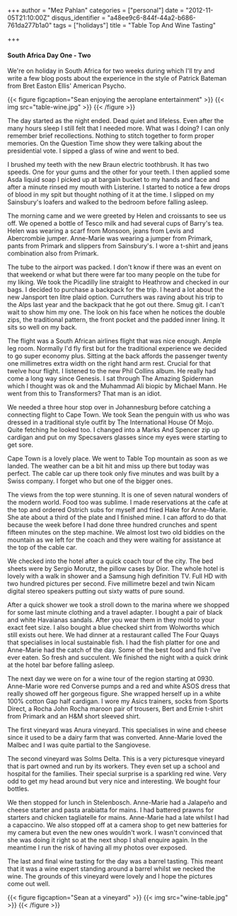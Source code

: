 +++
author = "Mez Pahlan"
categories = ["personal"]
date = "2012-11-05T21:10:00Z"
disqus_identifier = "a48ee9c6-844f-44a2-b686-761da277b1a0"
tags = ["holidays"]
title = "Table Top And Wine Tasting"

+++

#### South Africa Day One - Two

We're on holiday in South Africa for two weeks during which I'll try and write a few blog posts about the experience in
the style of Patrick Bateman from Bret Easton Ellis' American Psycho.

{{< figure figcaption="Sean enjoying the aeroplane entertainment" >}}
    {{< img src="table-wine.jpg" >}}
{{< /figure >}}

<!--more-->

The day started as the night ended. Dead quiet and lifeless. Even after the many hours sleep I still felt that I needed
more. What was I doing? I can only remember brief recollections. Nothing to stitch together to form proper memories. On
the Question Time show they were talking about the presidential vote. I sipped a glass of wine and went to bed.

I brushed my teeth with the new Braun electric toothbrush. It has two speeds. One for your gums and the other for your
teeth. I then applied some Asda liquid soap I picked up at bargain bucket to my hands and face and after a minute rinsed
my mouth with Listerine. I started to notice a few drops of blood in my spit but thought nothing of it at the time. I
slipped on my Sainsbury's loafers and walked to the bedroom before falling asleep.

The morning came and we were greeted by Helen and croissants to see us off. We opened a bottle of Tesco milk and had
several cups of Barry's tea. Helen was wearing a scarf from Monsoon, jeans from Levis and Abercrombie jumper. Anne-Marie
was wearing a jumper from Primark, pants from Primark and slippers from Sainsbury's. I wore a t-shirt and jeans
combination also from Primark.

The tube to the airport was packed. I don't know if there was an event on that weekend or what but there were far too
many people on the tube for my liking. We took the Picadilly line straight to Heathrow and checked in our bags. I
decided to purchase a backpack for the trip. I heard a lot about the new Jansport ten litre plaid option. Curruthers was
raving about his trip to the Alps last year and the backpack that he got out there. Smug git. I can't wait to show him
my one. The look on his face when he notices the double zips, the traditional pattern, the front pocket and the padded
inner lining. It sits so well on my back.

The flight was a South African airlines flight that was nice enough. Ample leg room. Normally I'd fly first but for the
traditional experience we decided to go super economy plus. Sitting at the back affords the passenger twenty one
millimetres extra width on the right hand arm rest. Crucial for that twelve hour flight. I listened to the new Phil
Collins album. He really had come a long way since Genesis. I sat through The Amazing Spiderman which I thought was ok
and the Muhammad Ali biopic by Michael Mann. He went from this to Transformers? That man is an idiot.

We needed a three hour stop over in Johannesburg before catching a connecting flight to Cape Town. We took Sean the
penguin with us who was dressed in a traditional style outfit by The International House Of Mojo. Quite fetching he
looked too. I changed into a Marks And Spencer zip up cardigan and put on my Specsavers glasses since my eyes were
starting to get sore.

Cape Town is a lovely place. We went to Table Top mountain as soon as we landed. The weather can be a bit hit and miss
up there but today was perfect. The cable car up there took only five minutes and was built by a Swiss company. I forget
who but one of the bigger ones.

The views from the top were stunning. It is one of seven natural wonders of the modern world. Food too was sublime. I
made reservations at the cafe at the top and ordered Ostrich subs for myself and fried Hake for Anne-Marie. She ate
about a third of the plate and I finished mine. I can afford to do that because the week before I had done three hundred
crunches and spent fifteen minutes on the step machine. We almost lost two old biddies on the mountain as we left for
the coach and they were waiting for assistance at the top of the cable car.

We checked into the hotel after a quick coach tour of the city. The bed sheets were by Sergio Morutz, the pillow cases
by Dior. The whole hotel is lovely with a walk in shower and a Samsung high definition TV. Full HD with two hundred
pictures per second. Five millimetre bezel and twin Nicam digital stereo speakers putting out sixty watts of pure sound.

After a quick shower we took a stroll down to the marina where we shopped for some last minute clothing and a travel
adapter. I bought a pair of black and white Havaianas sandals. After you wear them in they mold to your exact feet size.
I also bought a blue checked shirt from Wolworths which still exists out here. We had dinner at a restaurant called The
Four Quays that specialises in local sustainable fish. I had the fish platter for one and Anne-Marie had the catch of
the day. Some of the best food and fish I've ever eaten. So fresh and succulent. We finished the night with a quick
drink at the hotel bar before falling asleep.

The next day we were on for a wine tour of the region starting at 0930. Anne-Marie wore red Converse pumps and a red and
white ASOS dress that really showed off her gorgeous figure. She wrapped herself up in a white 100% cotton Gap half
cardigan. I wore my Asics trainers, socks from Sports Direct, a Rocha John Rocha maroon pair of trousers, Bert and Ernie
t-shirt from Primark and an H&amp;M short sleeved shirt.

The first vineyard was Anura vineyard. This specialises in wine and cheese since it used to be a dairy farm that was
converted. Anne-Marie loved the Malbec and I was quite partial to the Sangiovese.

The second vineyard was Solms Delta. This is a very picturesque vineyard that is part owned and run by its workers. They
even set up a school and hospital for the families. Their special surprise is a sparkling red wine. Very odd to get my
head around but very nice and interesting. We bought four bottles.

We then stopped for lunch in Stelenbosch. Anne-Marie had a Jalapeño and cheese starter and pasta arabiatta for mains. I
had battered prawns for starters and chicken tagliatelle for mains. Anne-Marie had a late whilst I had a capaccino. We
also stopped off at a camera shop to get new batteries for my camera but even the new ones wouldn't work. I wasn't
convinced that she was doing it right so at the next shop I shall enquire again. In the meantime I run the risk of
having all my photos over exposed.

The last and final wine tasting for the day was a barrel tasting. This meant that it was a wine expert standing around a
barrel whilst we necked the wine. The grounds of this vineyard were lovely and I hope the pictures come out well.

{{< figure figcaption="Sean at a vineyard" >}}
    {{< img src="wine-table.jpg" >}}
{{< /figure >}}
